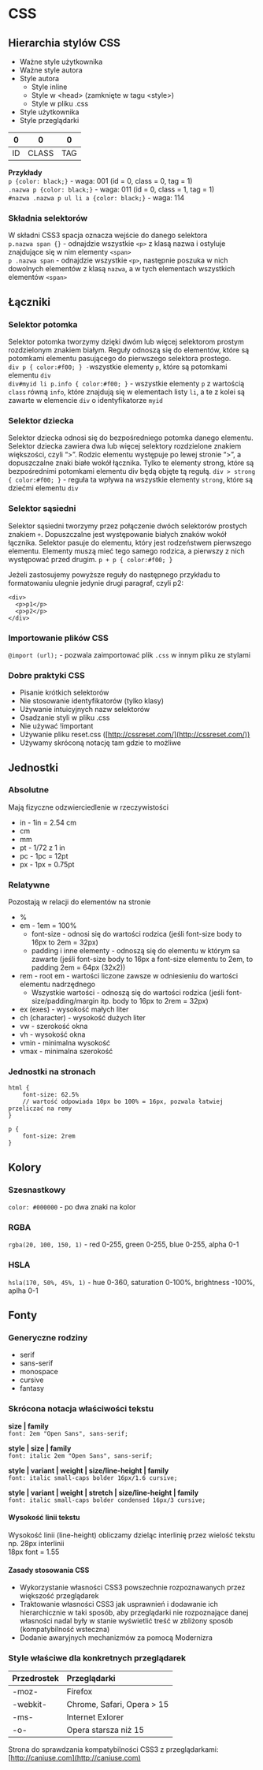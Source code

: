 # CSS

## Hierarchia stylów CSS

* Ważne style użytkownika
* Ważne style autora
* Style autora
    * Style inline
    * Style w \<head> (zamknięte w tagu \<style>)
    * Style w pliku .css
* Style użytkownika
* Style przeglądarki

| 0 | 0 | 0 |
| :---: | :---: | :---: |
| ID | CLASS | TAG |

**Przykłady**  
`p {color: black;}` \- waga: 001 \(id = 0\, class = 0\, tag = 1\)\
`.nazwa p {color: black;}` \- waga: 011 \(id = 0\, class = 1\, tag = 1\)\
`#nazwa .nazwa p ul li a {color: black;}` \- waga: 114

### Składnia selektorów

W składni CSS3 spacja oznacza wejście do danego selektora\
`p.nazwa span {}` \- odnajdzie wszystkie `<p>` z klasą nazwa i ostyluje znajdujące się w nim elementy `<span>`\
`p .nazwa span` \- odnajdzie wszystkie `<p>`, następnie poszuka w nich dowolnych elementów z klasą `nazwa`, a w tych elementach wszystkich elementów `<span>`

## Łączniki

### Selektor potomka

Selektor potomka tworzymy dzięki dwóm lub więcej selektorom prostym rozdzielonym znakiem białym. Reguły odnoszą się do elementów, które są potomkami elementu pasującego do pierwszego selektora prostego.\
`div p { color:#f00; } -`wszystkie elementy `p`, które są potomkami elementu `div`\
`div#myid li p.info { color:#f00; }` \- wszystkie elementy `p` z wartością `class` równą `info`, które znajdują się w elementach listy `li`, a te z kolei są zawarte w elemencie `div` o identyfikatorze `myid`

### Selektor dziecka

Selektor dziecka odnosi się do bezpośredniego potomka danego elementu. Selektor dziecka zawiera dwa lub więcej selektory rozdzielone znakiem większości, czyli “>”. Rodzic elementu występuje po lewej stronie “>”, a dopuszczalne znaki białe wokół łącznika. Tylko te elementy strong, które są bezpośrednimi potomkami elementu div będą objęte tą regułą.
`div > strong { color:#f00; }` \- reguła ta wpływa na wszystkie elementy `strong`, które są dziećmi elementu `div`

### Selektor sąsiedni

Selektor sąsiedni tworzymy przez połączenie dwóch selektorów prostych znakiem `+`. Dopuszczalne jest występowanie białych znaków wokół łącznika. Selektor pasuje do elementu, który jest rodzeństwem pierwszego elementu. Elementy muszą mieć tego samego rodzica, a pierwszy z nich występować przed drugim.
`p + p { color:#f00; }`

Jeżeli zastosujemy powyższe reguły do następnego przykładu to formatowaniu ulegnie jedynie drugi paragraf, czyli p2:

```
<div>
  <p>p1</p>
  <p>p2</p>
</div>
```

### Importowanie plików CSS

`@import (url);` \- pozwala zaimportować plik `.css` w innym pliku ze stylami

### Dobre praktyki CSS

* Pisanie krótkich selektorów
* Nie stosowanie identyfikatorów (tylko klasy)
* Używanie intuicyjnych nazw selektorów
* Osadzanie styli w pliku .css
* Nie używać !important
* Używanie pliku reset.css ([http://cssreset.com/](http://cssreset.com/))
* Używamy skróconą notację tam gdzie to możliwe

## Jednostki
### Absolutne
Mają fizyczne odzwierciedlenie w rzeczywistości

* in - 1in = 2.54 cm
* cm
* mm
* pt - 1/72 z 1 in
* pc - 1pc = 12pt
* px - 1px = 0.75pt

### Relatywne
Pozostają w relacji do elementów na stronie

* %
* em - 1em = 100%
    * font-size - odnosi się do wartości rodzica (jeśli font-size body to 16px to 2em = 32px)
    * padding i inne elementy - odnoszą się do elementu w którym sa zawarte (jeśli font-size body to 16px a font-size elementu to 2em, to padding 2em = 64px (32x2))
* rem - root em - wartości liczone zawsze w odniesieniu do wartości elementu nadrzędnego
    * Wszystkie wartości - odnoszą się do wartości rodzica (jeśli font-size/padding/margin itp. body to 16px to 2rem = 32px)
* ex (exes) - wysokość małych liter
* ch (character) - wysokość dużych liter
* vw - szerokość okna
* vh - wysokość okna
* vmin - minimalna wysokość
* vmax - minimalna szerokość

### Jednostki na stronach
```
html {
    font-size: 62.5%
    // wartość odpowiada 10px bo 100% = 16px, pozwala łatwiej przeliczać na remy
}

p {
	font-size: 2rem
}
```
## Kolory
### Szesnastkowy
`color: #000000` - po dwa znaki na kolor
### RGBA
`rgba(20, 100, 150, 1)` - red 0-255, green 0-255, blue 0-255, alpha 0-1
### HSLA
`hsla(170, 50%, 45%, 1)` - hue 0-360, saturation 0-100%, brightness -100%, aplha 0-1
## Fonty
### Generyczne rodziny
* serif
* sans-serif
* monospace
* cursive
* fantasy

### Skrócona notacja właściwości tekstu
**size | family**\
`font: 2em "Open Sans", sans-serif;`

**style | size | family**\
`font: italic 2em "Open Sans", sans-serif;`

**style | variant | weight | size/line-height | family**\
`font: italic small-caps bolder 16px/1.6 cursive;`

**style | variant | weight | stretch | size/line-height | family**\
`font: italic small-caps bolder condensed 16px/3 cursive;`
#### Wysokość linii tekstu
Wysokość linii (line-height) obliczamy dzieląc interlinię przez wielość tekstu np. 28px interlinii\
18px font = 1.55
#### Zasady stosowania CSS
* Wykorzystanie własności CSS3 powszechnie rozpoznawanych przez większość przeglądarek
* Traktowanie własności CSS3 jak usprawnień i dodawanie ich hierarchicznie w taki sposób, aby przeglądarki nie rozpoznające danej własności nadal były w stanie wyświetlić treść w zbliżony sposób (kompatybilność wsteczna)
* Dodanie awaryjnych mechanizmów za pomocą Modernizra
### Style właściwe dla konkretnych przeglądarek
| Przedrostek | Przeglądarki |
| :--------- | :--------- |
| -moz- | Firefox |
| -webkit- | Chrome, Safari, Opera > 15 |
| -ms- | Internet Exlorer |
| -o- | Opera starsza niż 15 |

Strona do sprawdzania kompatybilności CSS3 z przeglądarkami: [http://caniuse.com](http://caniuse.com)





